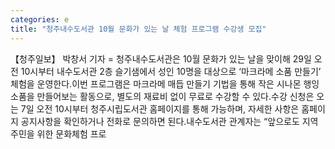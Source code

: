```yaml
---
categories: e
title: "청주내수도서관 10월 문화가 있는 날 체험 프로그램 수강생 모집"
---
```

【청주일보】 박창서 기자 = 청주내수도서관은 10월 문화가 있는 날을 맞이해 29일 오전 10시부터 내수도서관 2층 슬기샘에서 성인 10명을 대상으로 ‘마크라메 소품 만들기’ 체험을 운영한다.이번 프로그램은 마크라메 매듭 만들기 기법을 통해 작은 시나몬 행잉 소품을 만들어보는 활동으로, 별도의 재료비 없이 무료로 수강할 수 있다.수강 신청은 오는 7일 오전 10시부터 청주시립도서관 홈페이지를 통해 가능하며, 자세한 사항은 홈페이지 공지사항을 확인하거나 전화로 문의하면 된다.내수도서관 관계자는 “앞으로도 지역주민을 위한 문화체험 프로